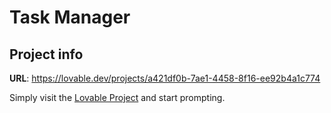 # Task Manager

## Project info

**URL**: https://lovable.dev/projects/a421df0b-7ae1-4458-8f16-ee92b4a1c774

Simply visit the [Lovable Project](https://lovable.dev/projects/a421df0b-7ae1-4458-8f16-ee92b4a1c774) and start prompting.

